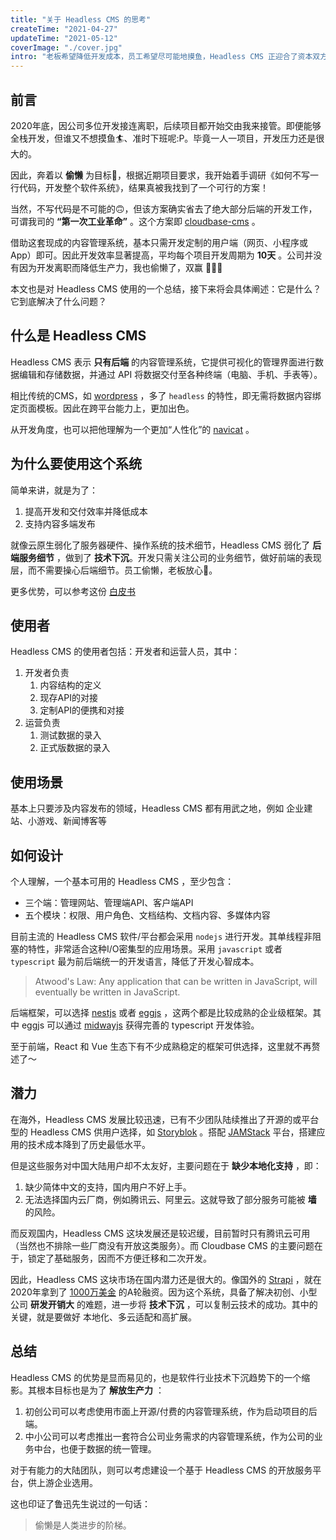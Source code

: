 ```yaml
---
title: "关于 Headless CMS 的思考"
createTime: "2021-04-27"
updateTime: "2021-05-12"
coverImage: "./cover.jpg"
intro: "老板希望降低开发成本，员工希望尽可能地摸鱼，Headless CMS 正迎合了资本双方的需求，这是双赢 🎉🎉🎉"
---
```


## 前言

2020年底，因公司多位开发接连离职，后续项目都开始交由我来接管。即便能够全栈开发，但谁又不想摸鱼🏄、准时下班呢:P。毕竟一人一项目，开发压力还是很大的。

因此，奔着以 **偷懒** 为目标🤫，根据近期项目要求，我开始着手调研《如何不写一行代码，开发整个软件系统》，结果真被我找到了一个可行的方案！

当然，不写代码是不可能的🙃，但该方案确实省去了绝大部分后端的开发工作，可谓我司的 **“第一次工业革命”** 。这个方案即 [cloudbase-cms](https://docs.cloudbase.net/cms/intro.html) 。

借助这套现成的内容管理系统，基本只需开发定制的用户端（网页、小程序或App）即可。因此开发效率显著提高，平均每个项目开发周期为 **10天** 。公司并没有因为开发离职而降低生产力，我也偷懒了，双赢 🎉🎉🎉

本文也是对 Headless CMS 使用的一个总结，接下来将会具体阐述：它是什么？它到底解决了什么问题？

## 什么是 Headless CMS

Headless CMS 表示 **只有后端** 的内容管理系统，它提供可视化的管理界面进行数据编辑和存储数据，并通过 API 将数据交付至各种终端（电脑、手机、手表等）。

相比传统的CMS，如 [wordpress](https://wordpress.com/) ，多了 `headless` 的特性，即无需将数据内容绑定页面模板。因此在跨平台能力上，更加出色。

从开发角度，也可以把他理解为一个更加“人性化”的 [navicat](https://www.navicat.com.cn/) 。

## 为什么要使用这个系统

简单来讲，就是为了：

1. 提高开发和交付效率并降低成本
2. 支持内容多端发布

就像云原生弱化了服务器硬件、操作系统的技术细节，Headless CMS 弱化了 **后端服务细节** ，做到了 **技术下沉**。开发只需关注公司的业务细节，做好前端的表现层，而不需要操心后端细节。员工偷懒，老板放心🤪。

更多优势，可以参考这份 [白皮书](https://a.storyblok.com/f/88751/x/73e70edc2e/headless-cms-how-does-it-solve-the-content-problem.pdf)

## 使用者

Headless CMS 的使用者包括：开发者和运营人员，其中：

1. 开发者负责
   1. 内容结构的定义
   2. 现存API的对接
   3. 定制API的便携和对接
2. 运营负责
   1. 测试数据的录入
   2. 正式版数据的录入

## 使用场景

基本上只要涉及内容发布的领域，Headless CMS 都有用武之地，例如 企业建站、小游戏、新闻博客等

## 如何设计

个人理解，一个基本可用的 Headless CMS ，至少包含：

+ 三个端：管理网站、管理端API、客户端API
+ 五个模块：权限、用户角色、文档结构、文档内容、多媒体内容

目前主流的 Headless CMS 软件/平台都会采用 `nodejs` 进行开发。其单线程非阻塞的特性，非常适合这种I/O密集型的应用场景。采用 `javascript` 或者 `typescript` 最为前后端统一的开发语言，降低了开发心智成本。

> Atwood's Law: Any application that can be written in JavaScript, will eventually be written in JavaScript.

后端框架，可以选择 [nestjs](https://github.com/nestjs/nest) 或者 [eggjs](https://github.com/eggjs/egg) ，这两个都是比较成熟的企业级框架。其中 eggjs 可以通过 [midwayjs](https://github.com/midwayjs/midway) 获得完善的 typescript 开发体验。

至于前端，React 和 Vue 生态下有不少成熟稳定的框架可供选择，这里就不再赘述了～

## 潜力

在海外，Headless CMS 发展比较迅速，已有不少团队陆续推出了开源的或平台型的 Headless CMS 供用户选择，如 [Storyblok](https://www.storyblok.com/) 。搭配 [JAMStack](https://jamstack.org/) 平台，搭建应用的技术成本降到了历史最低水平。

但是这些服务对中国大陆用户却不太友好，主要问题在于 **缺少本地化支持** ，即：

1. 缺少简体中文的支持，国内用户不好上手。
2. 无法选择国内云厂商，例如腾讯云、阿里云。这就导致了部分服务可能被 **墙** 的风险。

而反观国内，Headless CMS 这块发展还是较迟缓，目前暂时只有腾讯云可用（当然也不排除一些厂商没有开放这类服务）。而 Cloudbase CMS 的主要问题在于，锁定了基础服务，因而不方便迁移和二次开发。

因此，Headless CMS 这块市场在国内潜力还是很大的。像国外的 [Strapi](https://strapi.io/) ，就在2020年拿到了 [1000万美金](https://strapi.io/blog/announcing-strapi-10m-series-a-funding) 的A轮融资。因为这个系统，具备了解决初创、小型公司 **研发开销大** 的难题，进一步将 **技术下沉** ，可以复制云技术的成功。其中的关键，就是要做好 本地化、多云适配和高扩展。

## 总结

Headless CMS 的优势是显而易见的，也是软件行业技术下沉趋势下的一个缩影。其根本目标也是为了 **解放生产力** ：

1. 初创公司可以考虑使用市面上开源/付费的内容管理系统，作为启动项目的后端。
2. 中小公司可以考虑推出一套符合公司业务需求的内容管理系统，作为公司的业务中台，也便于数据的统一管理。

对于有能力的大陆团队，则可以考虑建设一个基于 Headless CMS 的开放服务平台，供上游企业选用。

这也印证了鲁迅先生说过的一句话：

> 偷懒是人类进步的阶梯。
